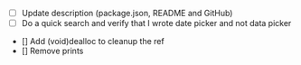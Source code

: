 -   [ ] Update description (package.json, README and GitHub)
-   [ ] Do a quick search and verify that I wrote date picker and not data picker
-   [] Add (void)dealloc to cleanup the ref
-   [] Remove prints
